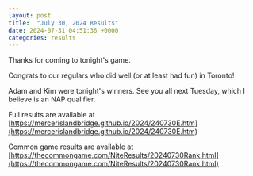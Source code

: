 ```yaml
---
layout: post
title:  "July 30, 2024 Results"
date: 2024-07-31 04:51:36 +0000
categories: results
---
```

Thanks for coming to tonight's game.

Congrats to our regulars who did well (or at least had fun) in Toronto!

Adam and Kim were tonight's winners. See you all next Tuesday, which I believe is an NAP qualifier.


Full results are available at [https://mercerislandbridge.github.io/2024/240730E.htm](https://mercerislandbridge.github.io/2024/240730E.htm)

Common game results are available at [https://thecommongame.com/NiteResults/20240730Rank.html](https://thecommongame.com/NiteResults/20240730Rank.html)
